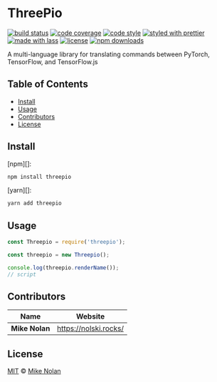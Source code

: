 # ThreePio

[![build status](https://img.shields.io/travis/com/OpenMined/threepio.svg)](https://travis-ci.com/OpenMined/threepio)
[![code coverage](https://img.shields.io/codecov/c/github/OpenMined/threepio.svg)](https://codecov.io/gh/OpenMined/threepio)
[![code style](https://img.shields.io/badge/code_style-XO-5ed9c7.svg)](https://github.com/sindresorhus/xo)
[![styled with prettier](https://img.shields.io/badge/styled_with-prettier-ff69b4.svg)](https://github.com/prettier/prettier)
[![made with lass](https://img.shields.io/badge/made_with-lass-95CC28.svg)](https://lass.js.org)
[![license](https://img.shields.io/github/license/OpenMined/threepio.svg)](LICENSE)
[![npm downloads](https://img.shields.io/npm/dt/threepio.svg)](https://npm.im/threepio)

A multi-language library for translating commands between PyTorch, TensorFlow, and TensorFlow.js


## Table of Contents

* [Install](#install)
* [Usage](#usage)
* [Contributors](#contributors)
* [License](#license)


## Install

[npm][]:

```sh
npm install threepio
```

[yarn][]:

```sh
yarn add threepio
```


## Usage

```js
const Threepio = require('threepio');

const threepio = new Threepio();

console.log(threepio.renderName());
// script
```


## Contributors

| Name           | Website                 |
| -------------- | ----------------------- |
| **Mike Nolan** | <https://nolski.rocks/> |


## License

[MIT](LICENSE.md) © [Mike Nolan](https://nolski.rocks/)
